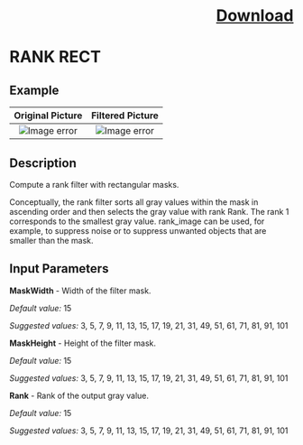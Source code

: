 # <p align="right"><a class="github-button" aria-label="Download ntkme/github-buttons on GitHub" href="https://github.com/Balluff-BVS/TestScripts/raw/master/Filters/Smoothing/Rank/RankRect/rank_rect.zip" data-icon="octicon-cloud-download">Download</a></p>


RANK RECT
==========

## Example

Original Picture             | Filtered Picture
:-------------------------:|:-------------------------:
![Image error](https://github.com/Balluff-BVS/TestScripts/blob/master/Filters/Smoothing/Rank/RankRect/original.png?raw=true)  |  ![Image error](https://github.com/Balluff-BVS/TestScripts/blob/master/Filters/Smoothing/Rank/RankRect/rank_rect.png?raw=true)

Description
----------

Compute a rank filter with rectangular masks.

Conceptually, the rank filter sorts all gray values within the mask in ascending order and then selects the gray value with rank Rank. The rank 1 corresponds to the smallest gray value. rank_image can be used, for example, to suppress noise or to suppress unwanted objects that are smaller than the mask.

Input Parameters
----------

**MaskWidth** - Width of the filter mask.

*Default value:* 15

*Suggested values:* 3, 5, 7, 9, 11, 13, 15, 17, 19, 21, 31, 49, 51, 61, 71, 81, 91, 101

**MaskHeight** - Height of the filter mask.

*Default value:* 15

*Suggested values:* 3, 5, 7, 9, 11, 13, 15, 17, 19, 21, 31, 49, 51, 61, 71, 81, 91, 101

**Rank** - Rank of the output gray value.

*Default value:* 15

*Suggested values:* 3, 5, 7, 9, 11, 13, 15, 17, 19, 21, 31, 49, 51, 61, 71, 81, 91, 101
